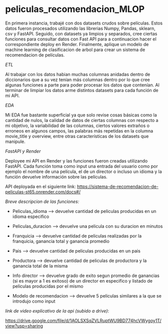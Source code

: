 # peliculas_recomendacion_MLOP

En primera instancia, trabajé con dos datasets crudos sobre películas. Estos datos fueron procesados utilizando las librerias Numpy, Pandas, sklearn, csv y FastAPI. Seguido, con datasets ya limpios y separados, cree ciertas funciones para consultar datos con Fast API para a continuacion hacer el correspondiente deploy en Render. Finalmente, aplique un modelo de machine learning de clasificacion de arbol para crear un sistema de recomendacion de películas.

*ETL*

Al trabajar con los datos habian muchas columnas anidadas dentro de diccionarios que a su vez tenían más columnas dentro por lo que cree algunas funciones a parte para poder procesar los datos que contenían. Al terminar de limpiar los datos arme distintos datasets para cada función de mi API.

*EDA*

Mi EDA fue bastante superficial ya que solo revise cosas básicas como la cantidad de nulos, la calidad de datos de ciertas columnas con respecto a mi objetivo, la variabilidad de las columnas, ciertos valores extraños o erroneos en algunos campos, las palabras más repetidas en la columna movie_title y overview, entre otras características de los datasets que manipule.

*FastAPI y Render*

Deployee mi API en Render y las funciones fueron creadas utilizando FastAPI. Cada función toma como input una entrada del usuario como por ejemplo el nombre de una película, el de un director o incluso un idioma y la función devuelve información sobre las películas. 

API deployada en el siguiente link: https://sistema-de-recomendacion-de-peliculas-st65.onrender.com/docs#/ 

_Breve descripcion de las funciones:_

- Peliculas_idioma --> devuelve cantidad de peliculas producidas en un idioma especifico

- Peliculas_duracion --> devuelve una pelicula con su duracion en minutos

- Franquicia --> devuelve cantidad de peliculas realizadas por la franquicia, ganancia total y ganancia promedio

- Pais --> devuelve cantidad de peliculas producidas en un pais 

- Productora --> devuelve cantidad de peliculas de productora y la ganancia total de la misma

- Info director --> devuelve grado de exito segun promedio de ganancias (si es mayor a 1 es exitoso) de un director en  especifico y listado de peliculas producidas por el mismo

- Modelo de recomendacion --> devuelve 5 peliculas similares a la que se introdujo como input


_link de video explicativo de la api (subido a drive)_:

https://drive.google.com/file/d/1AOLSXSqZVLRuptWU9BD774hcVWygoy1T/view?usp=sharing
